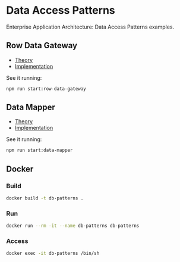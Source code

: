 # Data Access Patterns

Enterprise Application Architecture: Data Access Patterns examples.

## Row Data Gateway

- [Theory](https://www.martinfowler.com/eaaCatalog/rowDataGateway.html)
- [Implementation](src/RowDataGateway)

See it running:

```bash
npm run start:row-data-gateway
```

## Data Mapper

- [Theory](https://martinfowler.com/eaaCatalog/dataMapper.html)
- [Implementation](src/DataMapper)

See it running:

```bash
npm run start:data-mapper
```

## Docker

### Build

```bash
docker build -t db-patterns .
```

### Run

```bash
docker run --rm -it --name db-patterns db-patterns
```

### Access

```bash
docker exec -it db-patterns /bin/sh
```
